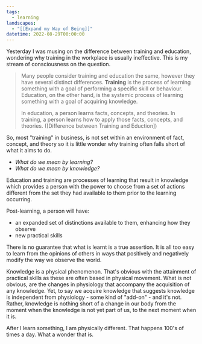 ```yaml
---
tags:
  - learning
landscapes:
  - "[[Expand my Way of Being]]"
datetime: 2022-08-29T00:00:00
---
```

Yesterday I was musing on the difference between training and education, wondering why training in the workplace is usually ineffective. This is my stream of consciousness on the question.

> Many people consider training and education the same, however they have several distinct differences. **Training** is the process of learning something with a goal of performing a specific skill or behaviour. Education, on the other hand, is the systemic process of learning something with a goal of acquiring knowledge.
> 
> In education, a person learns facts, concepts, and theories. In training, a person learns how to apply those facts, concepts, and theories. ([Difference between Training and Eduction])

So, most "training" in business, is not set within an environment of fact, concept, and theory so it is little wonder why training often falls short of what it aims to do.

- _What do we mean by learning?_
- _What do we mean by knowledge?_

Education and training are processes of learning that result in knowledge which provides a person with the power to choose from a set of actions different from the set they had available to them prior to the learning occurring.

Post-learning, a person will have:

- an expanded set of distinctions available to them, enhancing how they observe
- new practical skills

There is no guarantee that what is learnt is a true assertion. It is all too easy to learn from the opinions of others in ways that positively and negatively modify the way we observe the world.

Knowledge is a physical phenomenon. That's obvious with the attainment of practical skills as these are often based in physical movement. What is not obvious, are the changes in physiology that accompany the acquisition of any knowledge. Yet, to say we acquire knowledge that suggests knowledge is independent from physiology - some kind of "add-on" - and it's not. Rather, knowledge is nothing short of a change in our body from the moment when the knowledge is not yet part of us, to the next moment when it is.

After I learn something, I am physically different. That happens 100's of times a day. What a wonder that is.
